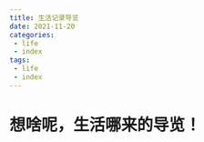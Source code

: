 ```yaml
---
title: 生活记录导览
date: 2021-11-20
categories: 
 - life
 - index
tags:
 - life
 - index
---
```


# 想啥呢，生活哪来的导览！
